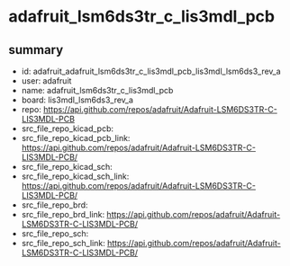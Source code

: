 # adafruit_lsm6ds3tr_c_lis3mdl_pcb
 
## summary 
* id: adafruit_adafruit_lsm6ds3tr_c_lis3mdl_pcb_lis3mdl_lsm6ds3_rev_a
* user: adafruit
* name: adafruit_lsm6ds3tr_c_lis3mdl_pcb
* board: lis3mdl_lsm6ds3_rev_a
* repo: https://api.github.com/repos/adafruit/Adafruit-LSM6DS3TR-C-LIS3MDL-PCB
* src_file_repo_kicad_pcb: 
* src_file_repo_kicad_pcb_link: https://api.github.com/repos/adafruit/Adafruit-LSM6DS3TR-C-LIS3MDL-PCB/
* src_file_repo_kicad_sch: 
* src_file_repo_kicad_sch_link: https://api.github.com/repos/adafruit/Adafruit-LSM6DS3TR-C-LIS3MDL-PCB/
* src_file_repo_brd: 
* src_file_repo_brd_link: https://api.github.com/repos/adafruit/Adafruit-LSM6DS3TR-C-LIS3MDL-PCB/
* src_file_repo_sch: 
* src_file_repo_sch_link: https://api.github.com/repos/adafruit/Adafruit-LSM6DS3TR-C-LIS3MDL-PCB/




